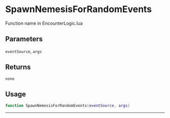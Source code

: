 # SpawnNemesisForRandomEvents
Function name in EncounterLogic.lua
## Parameters
`eventSource`, `args`
## Returns
`none`
## Usage
```lua
function SpawnNemesisForRandomEvents(eventSource, args)
```
---
